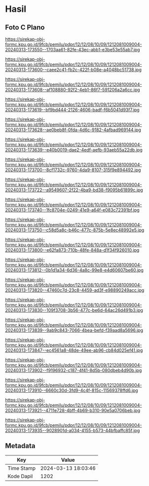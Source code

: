 # Hasil

## Foto C Plano

https://sirekap-obj-formc.kpu.go.id/9fcb/pemilu/pdpr/12/12/08/10/09/1212081009004-20240313-173550--1703aa61-82fe-43ec-abb1-e3be53e55ab7.jpg

https://sirekap-obj-formc.kpu.go.id/9fcb/pemilu/pdpr/12/12/08/10/09/1212081009004-20240313-173600--caee2c41-fb2c-422f-b08e-a4048bc51738.jpg

https://sirekap-obj-formc.kpu.go.id/9fcb/pemilu/pdpr/12/12/08/10/09/1212081009004-20240313-173608--af108880-92f2-4eb1-86f7-591206a2a6cc.jpg

https://sirekap-obj-formc.kpu.go.id/9fcb/pemilu/pdpr/12/12/08/10/09/1212081009004-20240313-173619--bf9bd444-2126-4606-badf-f6b5041d93f7.jpg

https://sirekap-obj-formc.kpu.go.id/9fcb/pemilu/pdpr/12/12/08/10/09/1212081009004-20240313-173628--ae0beb8f-0fda-4d6c-9182-4afbad969144.jpg

https://sirekap-obj-formc.kpu.go.id/9fcb/pemilu/pdpr/12/12/08/10/09/1212081009004-20240313-173639--e40b0019-dae2-4edf-aefb-93aeb55a22db.jpg

https://sirekap-obj-formc.kpu.go.id/9fcb/pemilu/pdpr/12/12/08/10/09/1212081009004-20240313-173700--8cf1732c-9760-4da9-8107-315f9e894492.jpg

https://sirekap-obj-formc.kpu.go.id/9fcb/pemilu/pdpr/12/12/08/10/09/1212081009004-20240313-173722--a9549607-2f22-4ba9-bd38-f9095b61899c.jpg

https://sirekap-obj-formc.kpu.go.id/9fcb/pemilu/pdpr/12/12/08/10/09/1212081009004-20240313-173740--1fc8704e-0249-41e9-a64f-e083c72391bf.jpg

https://sirekap-obj-formc.kpu.go.id/9fcb/pemilu/pdpr/12/12/08/10/09/1212081009004-20240313-173750--c58d5a8c-b46c-477c-875b-5e8ec48992e5.jpg

https://sirekap-obj-formc.kpu.go.id/9fcb/pemilu/pdpr/12/12/08/10/09/1212081009004-20240313-173800--e62fa873-710b-48fe-848a-d1f34f926010.jpg

https://sirekap-obj-formc.kpu.go.id/9fcb/pemilu/pdpr/12/12/08/10/09/1212081009004-20240313-173812--0b1d1a34-6d36-4a8c-99e8-e4d60607be60.jpg

https://sirekap-obj-formc.kpu.go.id/9fcb/pemilu/pdpr/12/12/08/10/09/1212081009004-20240313-173820--47460c7d-23c8-4459-ad3f-e98890249acc.jpg

https://sirekap-obj-formc.kpu.go.id/9fcb/pemilu/pdpr/12/12/08/10/09/1212081009004-20240313-173830--109f3708-3b56-477c-be6d-64ac26d491b3.jpg

https://sirekap-obj-formc.kpu.go.id/9fcb/pemilu/pdpr/12/12/08/10/09/1212081009004-20240313-173839--9ab9c843-7066-4bea-befd-f39aad8a5696.jpg

https://sirekap-obj-formc.kpu.go.id/9fcb/pemilu/pdpr/12/12/08/10/09/1212081009004-20240313-173847--ec4561a8-48de-49ee-ab96-cb84d025ef41.jpg

https://sirekap-obj-formc.kpu.go.id/9fcb/pemilu/pdpr/12/12/08/10/09/1212081009004-20240313-173902--f9196932-c187-4f41-8d5b-080dbeb4d90b.jpg

https://sirekap-obj-formc.kpu.go.id/9fcb/pemilu/pdpr/12/12/08/10/09/1212081009004-20240313-173910--6660c30d-3fd9-4c4f-815c-11569378ffd6.jpg

https://sirekap-obj-formc.kpu.go.id/9fcb/pemilu/pdpr/12/12/08/10/09/1212081009004-20240313-173921--4711e728-4bff-4b69-b310-90e5a0706beb.jpg

https://sirekap-obj-formc.kpu.go.id/9fcb/pemilu/pdpr/12/12/08/10/09/1212081009004-20240313-173935--9028901d-a034-4155-b573-44bfbaffc85f.jpg


## Metadata

| Key        | Value               |
| ---------- | ------------------- |
| Time Stamp | 2024-03-13 18:03:46 |
| Kode Dapil | 1202                |



